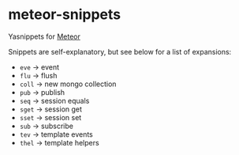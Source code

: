 meteor-snippets
===============

Yasnippets for [Meteor](https://www.meteor.com/)

Snippets are self-explanatory, but see below for a list of expansions:

* `eve`  -> event
* `flu`  -> flush 
* `coll` -> new mongo collection
* `pub`  -> publish
* `seq`  -> session equals
* `sget` -> session get
* `sset` -> session set
* `sub`  -> subscribe
* `tev`  -> template events
* `thel` -> template helpers

